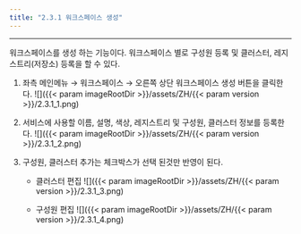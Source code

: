 ```yaml
---
title: "2.3.1 워크스페이스 생성"
---
```


---
워크스페이스를 생성 하는 기능이다. 워크스페이스 별로 구성원 등록 및 클러스터, 레지스트리\(저장소\) 등록을 할 수 있다.

1. 좌측 메인메뉴 → 워크스페이스 → 오른쪽 상단 워크스페이스 생성 버튼을 클릭한다.
    ![]({{< param imageRootDir >}}/assets/ZH/{{< param version >}}/2.3.1_1.png)

2. 서비스에 사용할 이름, 설명, 색상, 레지스트리 및 구성원, 클러스터 정보를 등록한다.
    ![]({{< param imageRootDir >}}/assets/ZH/{{< param version >}}/2.3.1_2.png)

3. 구성원, 클러스터 추가는 체크박스가 선택 된것만 반영이 된다.
    * 클러스터 편집
    ![]({{< param imageRootDir >}}/assets/ZH/{{< param version >}}/2.3.1_3.png)
    
    * 구성원 편집
    ![]({{< param imageRootDir >}}/assets/ZH/{{< param version >}}/2.3.1_4.png)
